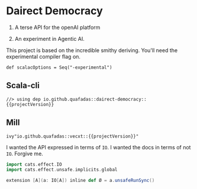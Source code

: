 # Dairect Democracy

1. A terse API for the openAI platform

2. An experiment in Agentic AI.

This project is based on the incredible smithy deriving. You'll need the experimental compiler flag on.



```
def scalacOptions = Seq("-experimental")
```

## Scala-cli

```
//> using dep io.github.quafadas::dairect-democracy::{{projectVersion}}
```

## Mill
```
ivy"io.github.quafadas::vecxt::{{projectVersion}}"
```


I wanted the API expressed in terms of `IO`. I wanted the docs in terms of not `IO`. Forgive me.

```scala
import cats.effect.IO
import cats.effect.unsafe.implicits.global

extension [A](a: IO[A]) inline def Ø = a.unsafeRunSync()
```